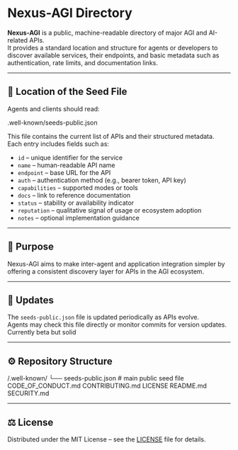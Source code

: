 # Nexus-AGI Directory

**Nexus-AGI** is a public, machine-readable directory of major AGI and AI-related APIs.  
It provides a standard location and structure for agents or developers to discover available services, their endpoints, and basic metadata such as authentication, rate limits, and documentation links.

---

## 📍 Location of the Seed File

Agents and clients should read:

.well-known/seeds-public.json


This file contains the current list of APIs and their structured metadata.  
Each entry includes fields such as:

- `id` – unique identifier for the service  
- `name` – human-readable API name  
- `endpoint` – base URL for the API  
- `auth` – authentication method (e.g., bearer token, API key)  
- `capabilities` – supported modes or tools  
- `docs` – link to reference documentation  
- `status` – stability or availability indicator  
- `reputation` – qualitative signal of usage or ecosystem adoption  
- `notes` – optional implementation guidance

---

## 🧭 Purpose

Nexus-AGI aims to make inter-agent and application integration simpler by offering a consistent discovery layer for APIs in the AGI ecosystem.

---

## 🔄 Updates

The `seeds-public.json` file is updated periodically as APIs evolve.  
Agents may check this file directly or monitor commits for version updates.
Currently beta but solid

---

## ⚙️ Repository Structure

/.well-known/
└── seeds-public.json # main public seed file
CODE_OF_CONDUCT.md
CONTRIBUTING.md
LICENSE
README.md
SECURITY.md


---

## ⚖️ License

Distributed under the MIT License – see the [LICENSE](LICENSE) file for details.
